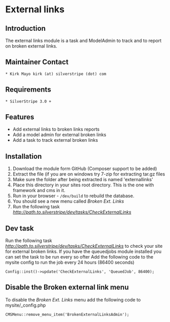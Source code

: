 # External links

## Introduction

The external links module is a task and ModelAdmin to track and to report on broken external links.

## Maintainer Contact

	* Kirk Mayo kirk (at) silverstripe (dot) com

## Requirements

	* SilverStripe 3.0 +

## Features

* Add external links to broken links reports
* Add a model admin for external broken links
* Add a task to track external broken links

## Installation

 1. Download the module form GitHub (Composer support to be added)
 2. Extract the file (if you are on windows try 7-zip for extracting tar.gz files
 3. Make sure the folder after being extracted is named 'externallinks'
 4. Place this directory in your sites root directory. This is the one with framework and cms in it.
 5. Run in your browser - `/dev/build` to rebuild the database.
 6. You should see a new menu called *Broken Ext. Links*
 7. Run the following task *http://path.to.silverstripe/dev/tasks/CheckExternalLinks*

## Dev task ##

Run the following task *http://path.to.silverstripe/dev/tasks/CheckExternalLinks* to check your site for external
broken links.
If you have the queuedjobs module installed you can set the task to be run every so ofter
Add the following code to the mysite config to run the job every 24 hours (86400 seconds)

`Config::inst()->update('CheckExternalLinks', 'QueuedJob', 86400);`


## Disable the Broken external link menu

To disable the *Broken Ext. Links* menu add the following code to mysite/_config.php

`CMSMenu::remove_menu_item('BrokenExternalLinksAdmin');`

